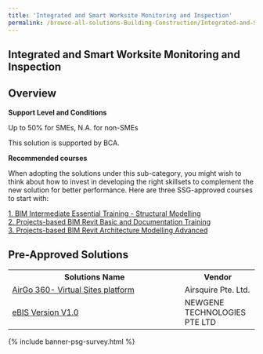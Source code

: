 ```yaml
---
title: 'Integrated and Smart Worksite Monitoring and Inspection'
permalink: /browse-all-solutions-Building-Construction/Integrated-and-Smart-Worksite-Monitoring-and-Inspection
---
```


## Integrated and Smart Worksite Monitoring and Inspection
## Overview

**Support Level and Conditions**

Up to 50% for SMEs, N.A. for non-SMEs

This solution is supported by BCA.

**Recommended courses**

When adopting the solutions under this sub-category, you might wish to think about how to invest in developing the right skillsets to complement the new solution for better performance. Here are three SSG-approved courses to start with:

<a href='https://sfec.enterprisejobskills.gov.sg/Course_Internet/CourseDetail.aspx?CoursesReferenceNumber=TGS-2021007501'  target='_blank' rel='noopener'>1. BIM Intermediate Essential Training - Structural Modelling</a><br>
<a href='https://sfec.enterprisejobskills.gov.sg/Course_Internet/CourseDetail.aspx?CoursesReferenceNumber=TGS-2022014590'  target='_blank' rel='noopener'>2. Projects-based BIM Revit Basic and Documentation Training</a><br>
<a href='https://sfec.enterprisejobskills.gov.sg/Course_Internet/CourseDetail.aspx?CoursesReferenceNumber=TGS-2022014378'  target='_blank' rel='noopener'>3. Projects-based BIM Revit Architecture Modelling Advanced</a><br>

## Pre-Approved Solutions

<table>
<tr>
<th style='width: auto;'><b>Solutions Name</b></th>
<th style='width: 30%;'><b>Vendor</b></th>
</tr>
<tr>
<td><a href='/productivity-solutions-grant/solutionrepo/solution154' target='_blank'>AirGo 360- Virtual Sites platform</a><br></td>
<td>Airsquire Pte. Ltd.</td>
</tr>
<tr>
<td><a href='/productivity-solutions-grant/solutionrepo/solution1024' target='_blank'>eBIS Version V1.0</a><br></td>
<td>NEWGENE TECHNOLOGIES PTE LTD</td>
</tr>
</table>

{% include banner-psg-survey.html %}
